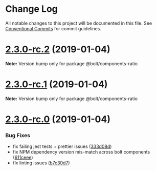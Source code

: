 # Change Log

All notable changes to this project will be documented in this file.
See [Conventional Commits](https://conventionalcommits.org) for commit guidelines.

# [2.3.0-rc.2](https://github.com/bolt-design-system/bolt/tree/master/packages/ui/objects/bolt-ratio/compare/v2.3.0-rc.1...v2.3.0-rc.2) (2019-01-04)

**Note:** Version bump only for package @bolt/components-ratio





# [2.3.0-rc.1](https://github.com/bolt-design-system/bolt/tree/master/packages/ui/objects/bolt-ratio/compare/vv2.3.0-rc.0...v2.3.0-rc.1) (2019-01-04)

**Note:** Version bump only for package @bolt/components-ratio





# [2.3.0-rc.0](https://github.com/bolt-design-system/bolt/tree/master/packages/ui/objects/bolt-ratio/compare/v2.2.1...v2.3.0-rc.0) (2019-01-04)


### Bug Fixes

* fix failing jest tests + prettier issues ([333d08d](https://github.com/bolt-design-system/bolt/tree/master/packages/ui/objects/bolt-ratio/commit/333d08d))
* fix NPM dependency version mis-match across bolt components ([611ceee](https://github.com/bolt-design-system/bolt/tree/master/packages/ui/objects/bolt-ratio/commit/611ceee))
* flx linting issues ([b7c30d7](https://github.com/bolt-design-system/bolt/tree/master/packages/ui/objects/bolt-ratio/commit/b7c30d7))
